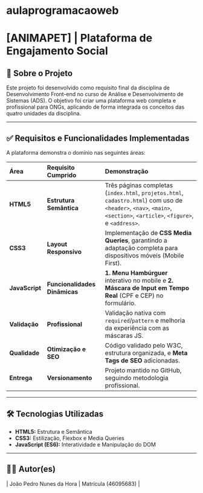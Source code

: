 # aulaprogramacaoweb
# [ANIMAPET] | Plataforma de Engajamento Social

## 🚀 Sobre o Projeto

Este projeto foi desenvolvido como requisito final da disciplina de Desenvolvimento Front-end no curso de Análise e Desenvolvimento de Sistemas (ADS). O objetivo foi criar uma plataforma web completa e profissional para ONGs, aplicando de forma integrada os conceitos das quatro unidades da disciplina.

---

## ✅ Requisitos e Funcionalidades Implementadas

A plataforma demonstra o domínio nas seguintes áreas:

| Área | Requisito Cumprido | Demonstração |
| :--- | :--- | :--- |
| **HTML5** | **Estrutura Semântica** | Três páginas completas (`index.html`, `projetos.html`, `cadastro.html`) com uso de `<header>`, `<nav>`, `<main>`, `<section>`, `<article>`, `<figure>`, e `<address>`. |
| **CSS3** | **Layout Responsivo** | Implementação de **CSS Media Queries**, garantindo a adaptação completa para dispositivos móveis (Mobile First). |
| **JavaScript** | **Funcionalidades Dinâmicas** | **1. Menu Hambúrguer** interativo no mobile e **2. Máscara de Input em Tempo Real** (CPF e CEP) no formulário. |
| **Validação** | **Profissional** | Validação nativa com `required`/`pattern` e melhoria da experiência com as máscaras JS. |
| **Qualidade** | **Otimização e SEO** | Código validado pelo W3C, estrutura organizada, e **Meta Tags de SEO** adicionadas. |
| **Entrega** | **Versionamento** | Projeto mantido no GitHub, seguindo metodologia profissional. |

---

## 🛠️ Tecnologias Utilizadas

* **HTML5:** Estrutura e Semântica
* **CSS3:** Estilização, Flexbox e Media Queries
* **JavaScript (ES6):** Interatividade e Manipulação do DOM

---

## 🧑‍💻 Autor(es)

| João Pedro Nunes da Hora | Matrícula (46095683) |